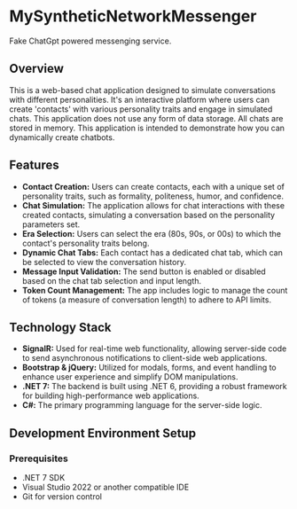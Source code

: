 # MySyntheticNetworkMessenger
Fake ChatGpt powered messenging service.

## Overview

This is a web-based chat application designed to simulate conversations with different personalities. It's an interactive platform where users can create 'contacts' with various personality traits and engage in simulated chats.
This application does not use any form of data storage. All chats are stored in memory. 
This application is intended to demonstrate how you can dynamically create chatbots.
## Features

- **Contact Creation:** Users can create contacts, each with a unique set of personality traits, such as formality, politeness, humor, and confidence.
- **Chat Simulation:** The application allows for chat interactions with these created contacts, simulating a conversation based on the personality parameters set.
- **Era Selection:** Users can select the era (80s, 90s, or 00s) to which the contact's personality traits belong.
- **Dynamic Chat Tabs:** Each contact has a dedicated chat tab, which can be selected to view the conversation history.
- **Message Input Validation:** The send button is enabled or disabled based on the chat tab selection and input length.
- **Token Count Management:** The app includes logic to manage the count of tokens (a measure of conversation length) to adhere to API limits.

## Technology Stack

- **SignalR:** Used for real-time web functionality, allowing server-side code to send asynchronous notifications to client-side web applications.
- **Bootstrap & jQuery:** Utilized for modals, forms, and event handling to enhance user experience and simplify DOM manipulations.
- **.NET 7:** The backend is built using .NET 6, providing a robust framework for building high-performance web applications.
- **C#:** The primary programming language for the server-side logic.

## Development Environment Setup

### Prerequisites

- .NET 7 SDK
- Visual Studio 2022 or another compatible IDE
- Git for version control
